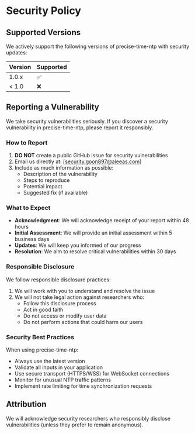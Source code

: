 # Security Policy

## Supported Versions

We actively support the following versions of precise-time-ntp with security updates:

| Version | Supported          |
| ------- | ------------------ |
| 1.0.x   | :white_check_mark: |
| < 1.0   | :x:                |

## Reporting a Vulnerability

We take security vulnerabilities seriously. If you discover a security vulnerability in precise-time-ntp, please report it responsibly.

### How to Report

1. **DO NOT** create a public GitHub issue for security vulnerabilities
2. Email us directly at: [security.goon897@aleeas.com]
3. Include as much information as possible:
   - Description of the vulnerability
   - Steps to reproduce
   - Potential impact
   - Suggested fix (if available)

### What to Expect

- **Acknowledgment**: We will acknowledge receipt of your report within 48 hours
- **Initial Assessment**: We will provide an initial assessment within 5 business days
- **Updates**: We will keep you informed of our progress
- **Resolution**: We aim to resolve critical vulnerabilities within 30 days

### Responsible Disclosure

We follow responsible disclosure practices:

1. We will work with you to understand and resolve the issue
2. We will not take legal action against researchers who:
   - Follow this disclosure process
   - Act in good faith
   - Do not access or modify user data
   - Do not perform actions that could harm our users

### Security Best Practices

When using precise-time-ntp:

- Always use the latest version
- Validate all inputs in your application
- Use secure transport (HTTPS/WSS) for WebSocket connections
- Monitor for unusual NTP traffic patterns
- Implement rate limiting for time synchronization requests

## Attribution

We will acknowledge security researchers who responsibly disclose vulnerabilities (unless they prefer to remain anonymous).

